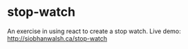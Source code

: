 # stop-watch
An exercise in using react to create a stop watch. Live demo: http://siobhanwalsh.ca/stop-watch
